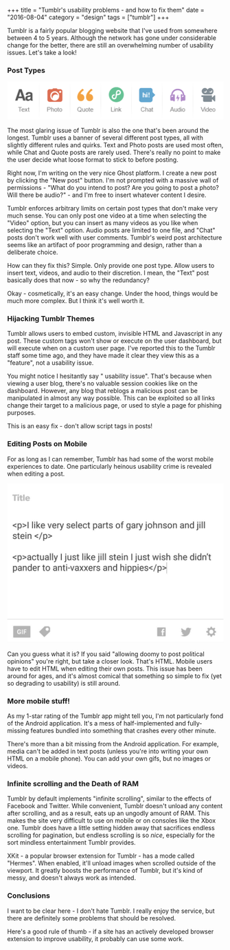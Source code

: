 +++
title = "Tumblr's usability problems - and how to fix them"
date = "2016-08-04"
category = "design"
tags = ["tumblr"]
+++

Tumblr is a fairly popular blogging website that I've used from somewhere between 4 to 5 years.  Although the network has gone under considerable change for the better, there are still an overwhelming number of usability issues.  Let's take a look!

### Post Types

![](/images/tumblrs-usability-problems-and-how-to-fix-them-2/Capture-2.PNG)

The most glaring issue of Tumblr is also the one that's been around the longest.  Tumblr uses a banner of several different post types, all with slightly different rules and quirks.  Text and Photo posts are used most often, while Chat and Quote posts are rarely used.  There's really no point to make the user decide what loose format to stick to before posting.  

Right now, I'm writing on the very nice Ghost platform.  I create a new post by clicking the "New post" button.  I'm not prompted with a massive wall of permissions - "What do you intend to post?  Are you going to post a photo?  Will there be audio?" - and I'm free to insert whatever content I desire.

Tumblr enforces arbitrary limits on certain post types that don't make very much sense.  You can only post one video at a time when selecting the "Video" option, but you can insert as many videos as you like when selecting the "Text" option.  Audio posts are limited to one file, and "Chat" posts don't work well with user comments.  Tumblr's weird post architecture seems like an artifact of poor programming and design, rather than a deliberate choice.  

How can they fix this?  Simple.  Only provide one post type.  Allow users to insert text, videos, and audio to their discretion.  I mean, the "Text" post basically does that now - so why the redundancy?

Okay - cosmetically, it's an easy change.  Under the hood, things would be much more complex.  But I think it's well worth it. 

### Hijacking Tumblr Themes

Tumblr allows users to embed custom, invisible HTML and Javascript in any post.  These custom tags won't show or execute on the user dashboard, but will execute when on a custom user page.  I've reported this to the Tumblr staff some time ago, and they have made it clear they view this as a "feature", not a usability issue.  

You might notice I hesitantly say " usability issue".  That's because when viewing a user blog, there's no valuable session cookies like on the dashboard.  However, any blog that reblogs a malicious post can be manipulated in almost any way possible.  This can be exploited so all links change their target to a malicious page, or used to style a page for phishing purposes.

This is an easy fix - don't allow script tags in posts!

### Editing Posts on Mobile 

For as long as I can remember, Tumblr has had some of the worst mobile experiences to date.   One particularly heinous usability crime is revealed when editing a post.

![](/images/tumblrs-usability-problems-and-how-to-fix-them-2/upload-949594762.jpg)

Can you guess what it is?  If you said "allowing doomy to post political opinions" you're right, but take a closer look.   That's HTML.  Mobile users have to edit HTML when editing their own posts.  This issue has been around for ages, and it's almost comical that something so simple to fix (yet so degrading to usability) is still around. 

### More mobile stuff!

As my 1-star rating of the Tumblr app might tell you, I'm not particularly fond of the Android application.  It's a mess of half-implemented and fully-missing features bundled into something that crashes every other minute.  

There's more than a bit missing from the Android application.  For example, media can't be added in text posts (unless you're into writing your own HTML on a mobile phone).  You can add your own gifs, but no images or videos.

###  Infinite scrolling and the Death of RAM

Tumblr by default implements "infinite scrolling", similar to the effects of Facebook and Twitter.  While convenient, Tumblr doesn't unload any content after scrolling, and as a result, eats up an ungodly amount of RAM.  This makes the site very difficult to use on mobile or on consoles like the Xbox one.  Tumblr does have a little setting hidden away that sacrifices endless scrolling for pagination, but endless scrolling is so *nice*, especially for the sort mindless entertainment Tumblr provides.

XKit - a popular browser extension for Tumblr - has a mode called "Hermes".  When enabled, it'll unload images when scrolled outside of the viewport.   It greatly boosts the performance of Tumblr, but it's kind of messy, and doesn't always work as intended. 

### Conclusions

I want to be clear here - I don't hate Tumblr.  I really enjoy the service, but there are definitely some problems that should be resolved.

Here's a good rule of thumb - if a site has an actively developed browser extension to improve usability, it probably can use some work. 
